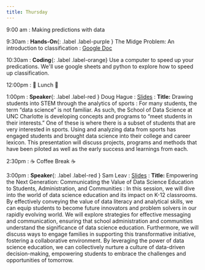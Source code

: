 ```yaml
---
title: Thursday
---
```


9:00 am
: Making predictions with data

9:30am
: **Hands-On**{: .label .label-purple } The Midge Problem: An introduction to classification
  : [Google Doc](#)

10:30am
: **Coding**{: .label .label-orange} Use a computer to speed up your predications. We'll use google sheets and python to explore how to speed up classification.

12:00pm
 : 🥘 Lunch 🥘

1:00pm 
: **Speaker**{: .label .label-red } Doug Hague 
  : [Slides](#)
: **Title:** Drawing students into STEM through the analytics of sports
: For many students, the term “data science” is not familiar.  As such, the School of Data Science at UNC Charlotte is developing concepts and programs to “meet students in their interests.”  One of these is where there is a subset of students that are very interested in sports. Using and analyzing data from sports has engaged students and brought data science into their college and career lexicon. This presentation will discuss projects, programs and methods that have been piloted as well as the early success and learnings from each.

2:30pm
: ☕ Coffee Break ☕

3:00pm
: **Speaker**{: .label .label-red } Sam Leav
  : [Slides](#)
: **Title:** Empowering the Next Generation: Communicating the Value of Data Science Education to Students, Administration, and Communities
: In this session, we will dive into the world of data science education and its impact on K-12 classrooms. By effectively conveying the value of data literacy and analytical skills, we can equip students to become future innovators and problem solvers in our rapidly evolving world. We will explore strategies for effective messaging and communication, ensuring that school administration and communities understand the significance of data science education. Furthermore, we will discuss ways to engage families in supporting this transformative initiative, fostering a collaborative environment. By leveraging the power of data science education, we can collectively nurture a culture of data-driven decision-making, empowering students to embrace the challenges and opportunities of tomorrow.

